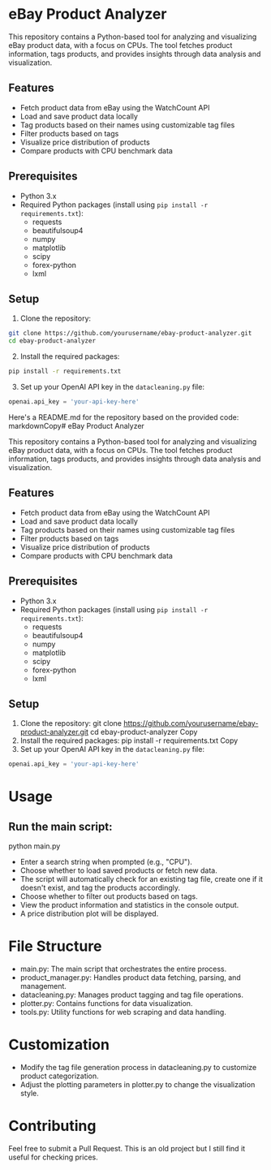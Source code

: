 # eBay Product Analyzer

This repository contains a Python-based tool for analyzing and visualizing eBay product data, with a focus on CPUs. The tool fetches product information, tags products, and provides insights through data analysis and visualization.

## Features

- Fetch product data from eBay using the WatchCount API
- Load and save product data locally
- Tag products based on their names using customizable tag files
- Filter products based on tags
- Visualize price distribution of products
- Compare products with CPU benchmark data

## Prerequisites

- Python 3.x
- Required Python packages (install using `pip install -r requirements.txt`):
  - requests
  - beautifulsoup4
  - numpy
  - matplotlib
  - scipy
  - forex-python
  - lxml

## Setup

1. Clone the repository:

```bash
git clone https://github.com/yourusername/ebay-product-analyzer.git
cd ebay-product-analyzer
```

2. Install the required packages: 

```bash
pip install -r requirements.txt
```

3. Set up your OpenAI API key in the `datacleaning.py` file:
```python
openai.api_key = 'your-api-key-here'
```

Here's a README.md for the repository based on the provided code:
markdownCopy# eBay Product Analyzer

This repository contains a Python-based tool for analyzing and visualizing eBay product data, with a focus on CPUs. The tool fetches product information, tags products, and provides insights through data analysis and visualization.

## Features

- Fetch product data from eBay using the WatchCount API
- Load and save product data locally
- Tag products based on their names using customizable tag files
- Filter products based on tags
- Visualize price distribution of products
- Compare products with CPU benchmark data

## Prerequisites

- Python 3.x
- Required Python packages (install using `pip install -r requirements.txt`):
  - requests
  - beautifulsoup4
  - numpy
  - matplotlib
  - scipy
  - forex-python
  - lxml

## Setup

1. Clone the repository:
git clone https://github.com/yourusername/ebay-product-analyzer.git
cd ebay-product-analyzer
Copy
2. Install the required packages:
pip install -r requirements.txt
Copy
3. Set up your OpenAI API key in the `datacleaning.py` file:
```python
openai.api_key = 'your-api-key-here'
```

# Usage

## Run the main script:
python main.py

- Enter a search string when prompted (e.g., "CPU").
- Choose whether to load saved products or fetch new data.
- The script will automatically check for an existing tag file, create one if it doesn't exist, and tag the products accordingly.
- Choose whether to filter out products based on tags.
- View the product information and statistics in the console output.
- A price distribution plot will be displayed.

# File Structure

- main.py: The main script that orchestrates the entire process.
- product_manager.py: Handles product data fetching, parsing, and management.
- datacleaning.py: Manages product tagging and tag file operations.
- plotter.py: Contains functions for data visualization.
- tools.py: Utility functions for web scraping and data handling.

# Customization

- Modify the tag file generation process in datacleaning.py to customize product categorization.
- Adjust the plotting parameters in plotter.py to change the visualization style.

# Contributing
Feel free to submit a Pull Request. This is an old project but I still find it useful for checking prices. 